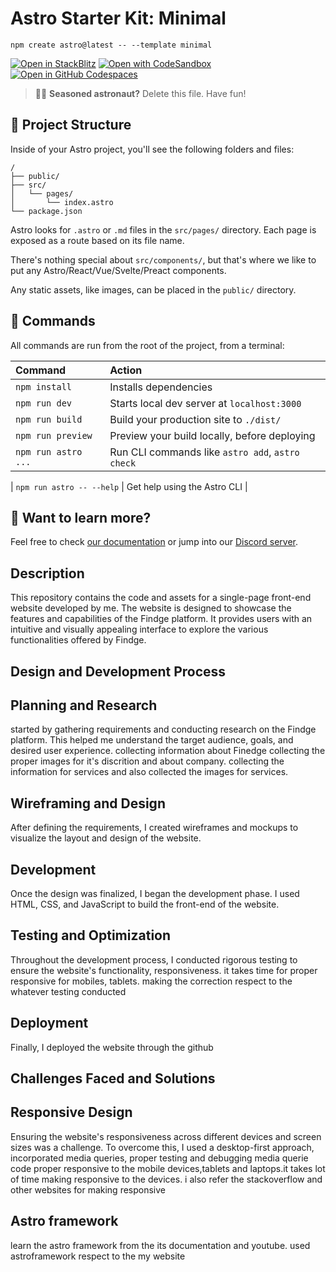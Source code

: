 # Astro Starter Kit: Minimal

```
npm create astro@latest -- --template minimal
```

[![Open in StackBlitz](https://developer.stackblitz.com/img/open_in_stackblitz.svg)](https://stackblitz.com/github/withastro/astro/tree/latest/examples/minimal)
[![Open with CodeSandbox](https://assets.codesandbox.io/github/button-edit-lime.svg)](https://codesandbox.io/p/sandbox/github/withastro/astro/tree/latest/examples/minimal)
[![Open in GitHub Codespaces](https://github.com/codespaces/badge.svg)](https://codespaces.new/withastro/astro?devcontainer_path=.devcontainer/minimal/devcontainer.json)

> 🧑‍🚀 **Seasoned astronaut?** Delete this file. Have fun!

## 🚀 Project Structure

Inside of your Astro project, you'll see the following folders and files:

```
/
├── public/
├── src/
│   └── pages/
│       └── index.astro
└── package.json
```

Astro looks for `.astro` or `.md` files in the `src/pages/` directory. Each page is exposed as a route based on its file name.

There's nothing special about `src/components/`, but that's where we like to put any Astro/React/Vue/Svelte/Preact components.

Any static assets, like images, can be placed in the `public/` directory.

## 🧞 Commands

All commands are run from the root of the project, from a terminal:

| Command                   | Action                                           |
| :------------------------ | :----------------------------------------------- |
| `npm install`             | Installs dependencies                            |
| `npm run dev`             | Starts local dev server at `localhost:3000`      |
| `npm run build`           | Build your production site to `./dist/`          |
| `npm run preview`         | Preview your build locally, before deploying     |
| `npm run astro ...`       | Run CLI commands like `astro add`, `astro check` |

| `npm run astro -- --help` | Get help using the Astro CLI                     |

## 👀 Want to learn more?

Feel free to check [our documentation](https://docs.astro.build) or jump into our [Discord server](https://astro.build/chat).

## Description
This repository contains the code and assets for a single-page front-end website developed by me. The website is designed to showcase the features and capabilities of the Findge platform. It provides users with an intuitive and visually appealing interface to explore the various functionalities offered by Findge.

## Design and Development Process

## Planning and Research
started by gathering requirements and conducting research on the Findge platform. This helped me understand the target audience, goals, and desired user experience.
collecting information about Finedge collecting the  proper images for it's discrition and about company. collecting the information for services and also collected the images for services.

## Wireframing and Design
After defining the requirements, I created wireframes and mockups to visualize the layout and design of the website.

## Development
Once the design was finalized, I began the development phase. I used HTML, CSS, and JavaScript to build the front-end of the website.

## Testing and Optimization
Throughout the development process, I conducted rigorous testing to ensure the website's functionality, responsiveness. it takes time for proper responsive for mobiles, tablets. making the correction respect to the whatever testing conducted

## Deployment
Finally, I deployed the website through the github

## Challenges Faced and Solutions

## Responsive Design
Ensuring the website's responsiveness across different devices and screen sizes was a challenge. To overcome this, I used a desktop-first approach, incorporated media queries, proper testing and debugging media querie code proper responsive to the mobile devices,tablets and laptops.it takes lot of time making responsive to the  devices. i also refer the stackoverflow and other websites for making responsive

## Astro framework
learn the astro framework from the its documentation and youtube. used astroframework respect to the my website
